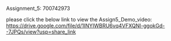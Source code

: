 Assignment_5: 700742973

please click the below link to view the Assign5_Demo_video:
https://drive.google.com/file/d/1INYIWBRU6vq4VFXQNI-ggokGd--7JPQs/view?usp=share_link
